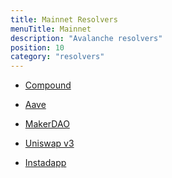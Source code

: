 ```yaml
---
title: Mainnet Resolvers
menuTitle: Mainnet
description: "Avalanche resolvers"
position: 10
category: "resolvers"
---
```


* [Compound](./mainnet/compound)

* [Aave](./mainnet/aave)

* [MakerDAO](./mainnet/makerdao)

* [Uniswap v3](./mainnet/uniswap)

* [Instadapp](./mainnet/instadapp)

<!-- ## Compound

Compound-v1.5 resolver triggers methods like getPriceInEth, getCompoundData, getPosition. You can view details like source code, ABIs on [Etherscan](https://etherscan.io/address/0x9fA9f5Ce281a42BbB5D1c9af6D26aF06dd4d964A).
### getPriceInEth
Returns the price of cToken in Eth and in USD.
```solidity
function getPriceInEth(CTokenInterface cToken) public view returns (uint256 priceInETH, uint256 priceInUSD); 
```

| params | type | Description | 
| ------ | ---- | ----------- | 
| cToken | address | The address of the token whose price you need.|

### getCompoundData
Returns tokens data of address of an user.
```solidity
function getCompoundData(
        address owner, 
        address[] memory cAddress
        ) public view returns (CompData[] memory); 
```

| params | type | Description | 
| ------ | ---- | ----------- | 
| owner | address | The address of the user whose tokens data you want.|
| cAddress | address[] | String array of tokens whose data you want. |

### getPosition
Returns the position of user on compound.
```solidity
 function getPosition(
        address owner, 
        address[] memory cAddress
        ) public returns (CompData[] memory, CompReadInterface.CompBalanceMetadataExt memory);
```

| params | type | Description | 
| ------ | ---- | ----------- | 
| owner | address | The address of the user whose tokens data you want.|
| cAddress | address[] | String array of tokens whose data you want. |


## Aave

AaveV2-v1.6 resolver triggers methods like getPosition, getConfiguration, getReservesList. You can view details like source code, ABIs on [Etherscan](https://etherscan.io/address/0xF0317C5Bc206F2291dd2f3eE9C4cDB5Bbb25418d).
### getPosition
Returns the position of user on compound.

```solidity
function getPosition(
        address user, 
        address[] memory tokens
        ) public view returns (AaveUserTokenData[] memory, AaveUserData memory);
```
| params | type | Description | 
| ------ | ---- | ----------- | 
| owner | address | The address of the user whose tokens data you want.|
| cAddress | address[] | String array of tokens whose data you want. |

### getConfiguration
Returns the user's configuration across all the reserves, which tokens the user-supplied as collateral and which user borrowed.
```solidity
function getConfiguration(address user) public view returns (uint256[] memory collateral, uint256[] memory borrowed);
```
| params | type | Description | 
| ------ | ---- | ----------- | 
| user | address | The address of the user whose tokens data you want.|

### getReservesList
Returns the list of initialized reserves.
```solidity
 function getReservesList() public view returns (address[] memory data);
```

## Uniswap v3

UniswapV3-v1 resolver triggers methods like getPoolDetails, getPositionInfoByTokenId, getPositionsInfo, getMintAmount, getDepositAmount, getSingleDepositAmount, getSingleMintAmount, getWithdrawAmount, getCollectAmount, getUserNFTs. You can view details like source code, ABIs on [Etherscan](https://etherscan.io/address/0x9156cd73ba5f792e26e9a1762dfc05162d9408c5).
### getPoolDetails
Returns the pool details
```solidity
function getPoolDetails(PoolConfig[] memory poolConfigs) public view returns (PoolData[] memory poolDatas);
```
| params | type | Description | 
| ------ | ---- | ----------- | 
| poolConfigs  | PoolConfig[] | Struct containing tokenA, tokenB addresses and the fee.|

### getPositionInfoByTokenId
Returns the positIon info by token id.
```solidity
function getPositionInfoByTokenId(uint256 tokenId) public view returns (PositionInfo memory pInfo);
```
| params | type | Description | 
| ------ | ---- | ----------- | 
| tokenId  | uint256 | 	NFT LP Token ID.|

### getPositionsInfo  
Returns the position info of tokens the user has used as stakes.
```solidity
 function getPositionsInfo(
    address user, 
    uint256[] memory stakedTokenIds
    ) public view returns (uint256[] memory tokenIds, PositionInfo[] memory positionsInfo);
```
| params | type | Description | 
| ------ | ---- | ----------- | 
| user | address | The address of the user whose tokens position you want.|
| stakedTokenIds | uint256[] | uint256 array of tokens-ids, the user has staked.|

### getMintAmount
Get the mint amount 
```solidity
function getMintAmount(MintParams memory mintParams) public view returns 
        (
            address token0,
            address token1,
            uint256 liquidity,
            uint256 amount0,
            uint256 amount1,
            uint256 amount0Min,
            uint256 amount1Min
        );
```
| params | type | Description | 
| ------ | ---- | ----------- | 
| mintParams | MintParams | Struct of mint params containing tokenA, tokenB, fee, lowerTick, upperTick, amountA, amountB, slippage.|

### getDepositAmount  
Get the Deposit amount
```solidity
    function getDepositAmount (
        uint256 tokenId,
        uint256 amountA,
        uint256 amountB,
        uint256 slippage
    ) public view returns (
         uint256 liquidity,
         uint256 amount0,
         uint256 amount1,
         uint256 amount0Min,
         uint256 amount1Min
        );
```
| params | type | Description | 
| ------ | ---- | ----------- | 
| tokenId | uint256 | NFT LP Token ID.|
| amountA | uint256 | tokenA amounts.|
| amountB | uint256 | tokenB amounts.|
| slippage | uint256 | slippage|

### getSingleDepositAmount
Get single deposit amount
```solidity
    function getSingleDepositAmount(
        uint256 tokenId,
        address tokenA,
        uint256 amountA,
        uint256 slippage
    ) public view returns (
         uint256 liquidity,
         address tokenB,
         uint256 amountB,
         uint256 amountAMin,
         uint256 amountBMin
        );
```
| params | type | Description | 
| ------ | ---- | ----------- | 
| tokenId | uint256 | NFT LP Token ID.|
| tokenA | address | 	tokenA address.|
| amountA | uint256 | tokenA amounts.|
| slippage | uint256 | slippage.|

### getSingleMintAmount  
Get single mint amount
```solidity
     function getSingleMintAmount(
        address tokenA,
        address tokenB,
        uint256 amountA,
        uint256 slippage,
        uint24 fee,
        int24 tickLower,
        int24 tickUpper
    )
        public
        view
        returns (
            uint256 liquidity,
            uint256 amountB,
            uint256 amountAMin,
            uint256 amountBMin
        );
```
| params | type | Description | 
| ------ | ---- | ----------- | 
| tokenA | address | 	tokenA address.|
| tokenB | address | 	tokenB address.|
| amountA | uint256 | tokenA amounts.|
| slippage | uint256 | slippage.|
| tickLower | uint24 | Lower tick.|
| tickUpper | uint24 | Upper tick.|

### getWithdrawAmount  
Get withdraw amount
```solidity
    function getWithdrawAmount(
        uint256 tokenId,
        uint256 liquidity,
        uint256 slippage
    )
        public
        view
        returns (
            uint256 amount0,
            uint256 amount1,
            uint256 amount0Min,
            uint256 amount1Min
        );
```
| params | type | Description | 
| ------ | ---- | ----------- | 
| tokenId | uint256 | NFT LP Token ID.|
| liquidity |	uint256	| LP Token amount.|
| slippage | uint256 | slippage.|

### getCollectAmount  
Get collect amount using token-id
```solidity
function getCollectAmount(uint256 tokenId) public view returns (uint256 amountA, uint256 amountB);
```
| params | type | Description | 
| ------ | ---- | ----------- | 
| tokenId | uint256 | NFT LP Token ID.|

### getUserNFTs  
Get userNft token-ids
```solidity
function getUserNFTs(address user) public view returns (uint256[] memory tokenIds);
```
| params | type | Description | 
| ------ | ---- | ----------- | 
| user | address | The address of the user whose token-ids you want.|

--- 

## MakerDAO

MakerDAO-v1.2 resolver triggers methods like getColInfo, getVaultById, getVaults. You can view details like source code, ABIs on [Etherscan](https://etherscan.io/address/0x84addce4fac0b6ee4b0cd132120d6d4b700e35c0).
### getColInfo
Get details around collateral types in maker vault.
```solidity
function getColInfo(string[] memory name) public view returns (ColInfo[] memory);
```

| params | type | Description | 
| ------ | ---- | ----------- | 
| name | string[] | String array containing names of collateral|

### getVaultById
Get the vaults details by vault id.
```solidity
function getVaultById(uint256 id) external view returns (VaultData memory);
```

| params | type | Description | 
| ------ | ---- | ----------- | 
| id | uint256 | Vault ID.|

### getVaults
Returns the details of all maker vault related to user.
```solidity
function getVaults(address owner) external view returns (VaultData[] memory);
```

| params | type | Description | 
| ------ | ---- | ----------- | 
| owner | address | 	Address of the owner of the vault.|

--- 

## Instadapp

Instapoolv2 resolver triggers methods like getAuthorityAccounts, getAuthorityIDs, getAccountAuthorities, getIDAuthorities. You can view details like source code, ABIs on [Etherscan](https://etherscan.io/address/0x621AD080ad3B839e7b19e040C77F05213AB71524).
### getAuthorityAccounts
Returns all accounts related to an authority
```solidity
function getAuthorityAccounts(address authority) public view returns(address[] memory);
```

| params | type | Description | 
| ------ | ---- | ----------- | 
| authority | address | The authority Address.|

### getAuthorityIDs
Returns all IDs related to authority.
```solidity
function getAuthorityIDs(address authority) public view returns(uint64[] memory);
```

| params | type | Description | 
| ------ | ---- | ----------- | 
| authority | address | The authority Address.|

### getAccountAuthorities
Returns the authoriy (owner) of an account.
```solidity
function getAccountAuthorities(address account) public view returns(address[] memory);
```

| params | type | Description | 
| ------ | ---- | ----------- | 
| account | address | 	Address of the account.|

### getAccountAuthorities
Returns the authoriy (owner) of an account.
```solidity
function getAccountAuthorities(address account) public view returns(address[] memory);
```

| params | type | Description | 
| ------ | ---- | ----------- | 
| account | address | Address of the account.|

---  -->
